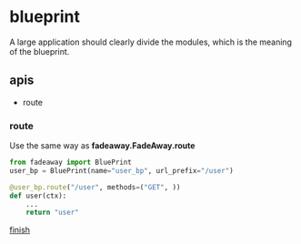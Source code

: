 # blueprint

A large application should clearly divide the modules, which is the meaning of the blueprint.

## apis
- route

### route

Use the same way as **fadeaway.FadeAway.route**

```python
from fadeaway import BluePrint
user_bp = BluePrint(name="user_bp", url_prefix="/user")

@user_bp.route("/user", methods=("GET", ))
def user(ctx):
    ...
    return "user"
```

[finish](https://github.com/cgynb/fadeaway/doc)
